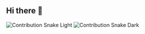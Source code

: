 ## Hi there 👋

<!--
**vanecaa/vanecaa** is a ✨ _special_ ✨ repository because its `README.md` (this file) appears on your GitHub profile.

Here are some ideas to get you started:

- 🔭 I’m currently working on ...
- 🌱 I’m currently learning ...
- 👯 I’m looking to collaborate on ...
- 🤔 I’m looking for help with ...
- 💬 Ask me about ...
- 📫 How to reach me: ...
- 😄 Pronouns: ...
- ⚡ Fun fact: ...
-->
![Contribution Snake Light](https://raw.githubusercontent.com/vanecaa/vanecaa/output/github-contribution-grid-snake.svg#gh-light-mode-only)
![Contribution Snake Dark](https://raw.githubusercontent.com/vanecaa/vanecaa/output/github-contribution-grid-snake-dark.svg#gh-dark-mode-only)
